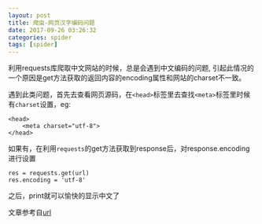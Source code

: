 ```yaml
---
layout: post
title: 爬虫-网页汉字编码问题
date: 2017-09-26 03:26:32
categories: spider
tags: [spider]
---
```



利用requests库爬取中文网站的时候，总是会遇到中文编码的问题, 引起此情况的一个原因是get方法获取的返回内容的encoding属性和网站的charset不一致。

遇到此类问题，首先去查看网页源码，在`<head>`标签里去查找`<meta>`标签里时候有`charset`设置，eg:

```
<head>
    <meta charset="utf-8">
</head>
```

如果有，在利用`requests`的get方法获取到response后，对response.encoding进行设置

```
res = requests.get(url)
res.encoding = 'utf-8'
```

之后，print就可以愉快的显示中文了

文章参考自[url][url]

[url]:http://www.cnblogs.com/yestreenstars/p/5583539.html
